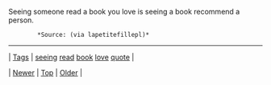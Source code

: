 <!--
title: Seeing someone read a book you love is seeing a book recommend a person.
date: 2020-06-28T15:27:00.384Z
tags: seeing, read, book, love, quote
-->




Seeing someone read a book you love is seeing a book recommend a person.

            *Source: (via lapetitefillepl)*

<!--BOTTOM-POST-NAVIGATION-->
---

| [Tags](tags.md) | [seeing](tag-seeing.md) [read](tag-read.md) [book](tag-book.md) [love](tag-love.md) [quote](tag-quote.md) |

| [Newer](97408203159.md) | [Top](index.md) | [Older](97460089014.md) |